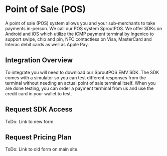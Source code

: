 # Point of Sale (POS)
A point of sale (POS) system allows you and your sub-merchants to take payments in-person. We call our POS system SproutPOS. We offer SDKs on Android and iOS which utilize the iCMP payment terminal by Ingenico to support swipe, chip and pin, NFC contactless on Visa, MasterCard and Interac debit cards
as well as Apple Pay.

## Integration Overview
To integrate you will need to download our SproutPOS EMV SDK. The SDK comes with a simulator so you can test different responses from the terminal without needing an actual point of sale terminal itself. When you are done testing, you can order a payment terminal from us and use the credit card in your wallet to test.

## Request SDK Access

ToDo: Link to new form.

## Request Pricing Plan
ToDo: Link to old form on main site.
